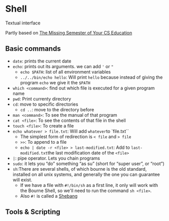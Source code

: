 # Shell
Textual interface

Partly based on [The Missing Semester of Your CS Education](https://missing.csail.mit.edu/)

## Basic commands
* `date`: prints the current date
* `echo`: prints out its arguments. we can add `'` or `"`
  * `echo $PATH`: list of all environment variables
  * `../../bin/echo hello`: Will print `hello` because instead of giving the program `echo` we give it the `$PATH`
* `which <command>`: find out which file is executed for a given program name
* `pwd`: Print currenty directory
* `cd`: move to specific directories
  * `cd ..`: move to the directory before
* `man <command>`: To see the manual of that program
* `cat <file>`: To see the contents of that file in the shell
* `touch <file>`: To create a file
* `echo whatever > file.txt`: Will add `whatever`to `file.txt``
  * The simplest form of redirection is `< file` and `> file`
  * `>>`: To append to a file
  * `echo | date -r <file> > last-modified.txt`: Add to `last-modified.txt`the last modification date of the `<file>`
* `|`: pipe operator. Lets you chain programs
* `sudo`: it lets you “do” something “as su” (short for “super user”, or “root”)
* `sh`:There are several shells, of which bourne is the old standard, installed on all unix systems, and generally the one you can guarantee will exist.
  * If we have a file with `#!/bin/sh` as a first line, it only will work with the Bourne Shell, so we'll need to run the command `sh <file>`.
  * Also `#!` is called a [Shebang](https://en.wikipedia.org/wiki/Shebang_(Unix))

## Tools & Scripting